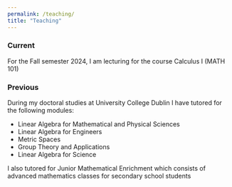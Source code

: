 ```yaml
---
permalink: /teaching/
title: "Teaching"
---
```

### Current
For the Fall semester 2024, I am lecturing for the course Calculus I (MATH 101)

### Previous
During my doctoral studies at University College Dublin I have tutored for the following modules:
- Linear Algebra for Mathematical and Physical Sciences
- Linear Algebra for Engineers
- Metric Spaces
- Group Theory and Applications
- Linear Algebra for Science

I also tutored for Junior Mathematical Enrichment which consists of advanced mathematics classes for secondary school students
